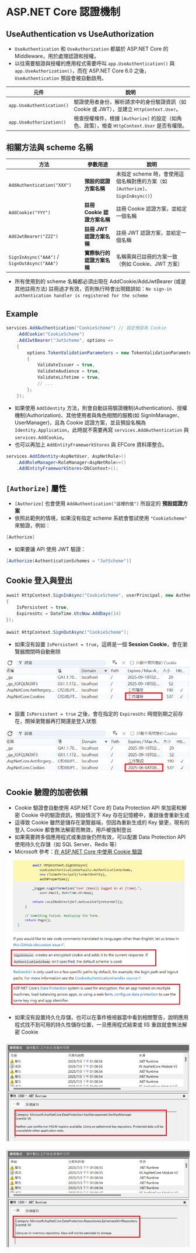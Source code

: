 ﻿# ASP.NET Core 認證機制

## UseAuthentication vs UseAuthorization

- `UseAuthentication` 和 `UseAuthorization` 都屬於 ASP.NET Core 的 Middleware，用於處理認證和授權。
- 以往需要驗證與授權的應用程式需要呼叫 `app.UseAuthentication()` 與 `app.UseAuthorization()`，而在 ASP.NET Core 6.0 之後，`UseAuthentication` 預設會被自動啟用。

| 元件                        | 說明                                                         |
| ------------------------- | ---------------------------------------------------------- |
| `app.UseAuthentication()` | 驗證使用者身份，解析請求中的身份驗證資訊（如 Cookie 或 JWT），並建立 `HttpContext.User`。 |
| `app.UseAuthorization()`  | 檢查授權條件，根據 `[Authorize]` 的設定（如角色、政策），檢查 `HttpContext.User` 是否有權限。  |

## 相關方法與 scheme 名稱

| 方法                                          | 參數用途                   | 說明                                                         |
| -------------------------------------------- | ------------------------- | ----------------------------------------------------------- |
| `AddAuthentication("XXX")`                   | **預設的認證方案名稱**       | 未指定 scheme 時，會使用這個名稱對應的方案（如 `[Authorize]`、`SignInAsync()`） |
| `AddCookie("YYY")`                           | **註冊 Cookie 認證方案名稱** | 註冊 Cookie 認證方案，並給定一個名稱                                 |
| `AddJwtBearer("ZZZ")`                        | **註冊 JWT 認證方案名稱**    | 註冊 JWT 認證方案，並給定一個名稱                                    |
| `SignInAsync("AAA")` / `SignOutAsync("AAA")` | **實際執行的認證方案名稱**    | 名稱需與已註冊的方案一致（例如 Cookie、JWT 方案）                      |

- 所有使用到的 scheme 名稱都必須出現在 AddCookie/AddJwtBearer (或是其他註冊方法) 註冊過才有效，否則執行時會出現錯誤如：`No sign-in authentication handler is registered for the scheme`


## Example

```csharp
services.AddAuthentication("CookieScheme") // 設定預設為 Cookie
    .AddCookie("CookieScheme")
    .AddJwtBearer("JwtScheme", options =>
    {
        options.TokenValidationParameters = new TokenValidationParameters
        {
            ValidateIssuer = true,
            ValidateAudience = true,
            ValidateLifetime = true,
            // ...
        };
    });
```

- 如果使用 `AddIdentity` 方法，則會自動註冊驗證機制(Authentication)、授權機制(Authorization)、其他使用者與角色相關的服務(如 SignInManager、UserManager)，且為 Cookie 認證方案，並且預設名稱為 `Identity.Application`，此時就不需要再寫 `services.AddAuthentication` 與 `services.AddCookie`。
- 也可以再加上 `AddEntityFrameworkStores` 與 EFCore 資料庫整合。

```csharp
services.AddIdentity<AspNetUser, AspNetRole>()
    .AddRoleManager<RoleManager<AspNetRole>>()
    .AddEntityFrameworkStores<DbContext>();
```


## `[Authorize]` 屬性

- `[Authorize]` 也會使用 `AddAuthentication("這裡的值")` 所設定的 **預設認證方案**
- 依照此範例的情境，如果沒有指定 scheme 系統會嘗試使用 `"CookieScheme"` 來驗證，例如：

```csharp
[Authorize]
```

- 如果要讓 API 使用 JWT 驗證：

```csharp
[Authorize(AuthenticationSchemes = "JwtScheme")]
```


## Cookie 登入與登出

```csharp
await HttpContext.SignInAsync("CookieScheme", userPrincipal, new AuthenticationProperties
{
    IsPersistent = true,
    ExpiresUtc = DateTime.UtcNow.AddDays(14)
});

await HttpContext.SignOutAsync("CookieScheme");
```

- 如果沒有設置 `IsPersistent = true`，這將是一個 **Session Cookie**，會在瀏覽器關閉時自動刪除

![](01.png)

- 設置 `IsPersistent = true` 之後，會在指定的 `ExpiresUtc` 時間到期之前存在，關掉瀏覽器再打開還是登入狀態

![](02.png)

## Cookie 驗證的加密依賴

- Cookie 驗證會自動使用 ASP.NET Core 的 Data Protection API 來加密和解密 Cookie 中的驗證資訊，預設情況下 Key 存在記憶體中，重啟後會重新生成
- 這導致 Cookie 雖然是儲存在瀏覽器端，但因為重新生成的 Key 變更，現有的登入 Cookie 都會無法解密而無效，用戶被強制登出
- 如果需要跨多個應用程式或重啟後仍然有效，可以配置 Data Protection API 使用持久化存儲（如 SQL Server、Redis 等）
- Microsoft 參考：[在 ASP.NET Core 中使用 Cookie 驗證](https://learn.microsoft.com/en-us/aspnet/core/security/authentication/cookie?view=aspnetcore-8.0#cookie-policy-middleware)  

![](03.png)

- 如果沒有設置持久化存儲，也可以在事件檢視器當中看到相關警告，說明應用程式找不到可用的持久性儲存位置，一旦應用程式結束或 IIS 重啟就會無法解密 Cookie

![](04.png)

![](05.png)